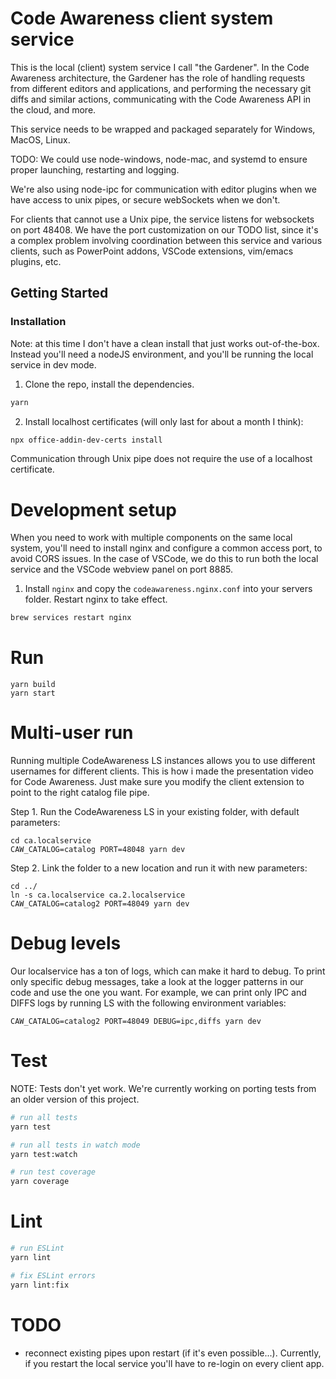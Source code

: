 # Code Awareness client system service

This is the local (client) system service I call "the Gardener". In the Code Awareness architecture, the Gardener has the role of handling requests from different editors and applications, and performing the necessary git diffs and similar actions, communicating with the Code Awareness API in the cloud, and more.

This service needs to be wrapped and packaged separately for Windows, MacOS, Linux.

TODO: We could use node-windows, node-mac, and systemd to ensure proper launching, restarting and logging.

We're also using node-ipc for communication with editor plugins when we have access to unix pipes, or secure webSockets when we don't.

For clients that cannot use a Unix pipe, the service listens for websockets on port 48408. We have the port customization on our TODO list, since it's a complex problem involving coordination between this service and various clients, such as PowerPoint addons, VSCode extensions, vim/emacs plugins, etc.

## Getting Started

### Installation

Note: at this time I don't have a clean install that just works out-of-the-box. Instead you'll need a nodeJS environment, and you'll be running the local service in dev mode.

1. Clone the repo, install the dependencies.

```bash
yarn
```

2. Install localhost certificates (will only last for about a month I think):

```bash
npx office-addin-dev-certs install
```

Communication through Unix pipe does not require the use of a localhost certificate.

# Development setup

When you need to work with multiple components on the same local system, you'll need to install nginx and configure a common access port, to avoid CORS issues. In the case of VSCode, we do this to run both the local service and the VSCode webview panel on port 8885.

1. Install `nginx` and copy the `codeawareness.nginx.conf` into your servers folder. Restart nginx to take effect.

```bash
brew services restart nginx
```

# Run

```
yarn build
yarn start
```

# Multi-user run

Running multiple CodeAwareness LS instances allows you to use different usernames for different clients. This is how i made the presentation video for Code Awareness. Just make sure you modify the client extension to point to the right catalog file pipe.

Step 1. Run the CodeAwareness LS in your existing folder, with default parameters:
```
cd ca.localservice
CAW_CATALOG=catalog PORT=48048 yarn dev
```

Step 2. Link the folder to a new location and run it with new parameters:
```
cd ../
ln -s ca.localservice ca.2.localservice
CAW_CATALOG=catalog2 PORT=48049 yarn dev
```

# Debug levels

Our localservice has a ton of logs, which can make it hard to debug. To print only specific debug messages, take a look at the logger patterns in our code and use the one you want. For example, we can print only IPC and DIFFS logs by running LS with the following environment variables:

```
CAW_CATALOG=catalog2 PORT=48049 DEBUG=ipc,diffs yarn dev
```

# Test

NOTE: Tests don't yet work. We're currently working on porting tests from an older version of this project.
```bash
# run all tests
yarn test

# run all tests in watch mode
yarn test:watch

# run test coverage
yarn coverage
```

# Lint

```bash
# run ESLint
yarn lint

# fix ESLint errors
yarn lint:fix
```

# TODO

- reconnect existing pipes upon restart (if it's even possible...). Currently, if you restart the local service you'll have to re-login on every client app.
